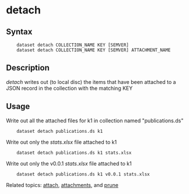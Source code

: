 detach
======

Syntax
------

```
    dataset detach COLLECTION_NAME KEY [SEMVER]
    dataset detach COLLECTION_NAME KEY [SEMVER] ATTACHMENT_NAME
```

Description
-----------

_detach_ writes out (to local disc) the items that have been 
attached to a JSON record in the collection with the matching KEY

Usage
-----

Write out all the attached files for k1 in collection named 
"publications.ds"

```shell
    dataset detach publications.ds k1
```

Write out only the *stats.xlsx* file attached to k1

```shell
    dataset detach publications.ds k1 stats.xlsx
```

Write out only the v0.0.1 *stats.xlsx* file attached to k1

```shell
    dataset detach publications.ds k1 v0.0.1 stats.xlsx
```

Related topics: [attach](attach.html), [attachments](attachments.html), and [prune](prune.html)

